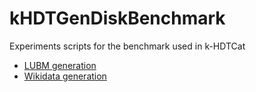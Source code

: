 # kHDTGenDiskBenchmark
Experiments scripts for the benchmark used in k-HDTCat


- [LUBM generation](lubmgen/README.md)
- [Wikidata generation](https://github.com/the-qa-company/qEndpoint/wiki/qEndpoint-CLI-Indexing-datasets)

